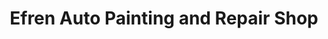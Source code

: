 ---
title: "Efren Auto Painting and Repair Shop"
url: /san-pablo/efren-auto-painting-and-repair-shop/
shop: car repair
---